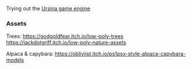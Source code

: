 Trying out the [Ursina game engine](https://www.ursinaengine.org)

### Assets

Trees:
https://godgoldfear.itch.io/low-poly-trees
https://jackdotgriff.itch.io/low-poly-nature-assets

Alpaca & capybara:
https://obliviist.itch.io/ps1psx-style-alpaca-capybara-models
